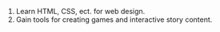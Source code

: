 1. Learn HTML, CSS, ect. for web design. 
2. Gain tools for creating games and  interactive story content. 
